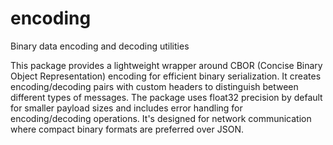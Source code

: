 # encoding

Binary data encoding and decoding utilities

This package provides a lightweight wrapper around CBOR (Concise Binary Object Representation) encoding for efficient binary serialization. It creates encoding/decoding pairs with custom headers to distinguish between different types of messages. The package uses float32 precision by default for smaller payload sizes and includes error handling for encoding/decoding operations. It's designed for network communication where compact binary formats are preferred over JSON.
